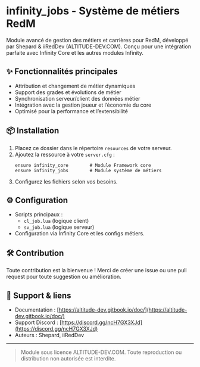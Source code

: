 # infinity_jobs - Système de métiers RedM

Module avancé de gestion des métiers et carrières pour RedM, développé par Shepard & iiRedDev (ALTITUDE-DEV.COM). Conçu pour une intégration parfaite avec Infinity Core et les autres modules Infinity.

## ✨ Fonctionnalités principales

- Attribution et changement de métier dynamiques
- Support des grades et évolutions de métier
- Synchronisation serveur/client des données métier
- Intégration avec la gestion joueur et l’économie du core
- Optimisé pour la performance et l’extensibilité

## 📦 Installation

1. Placez ce dossier dans le répertoire `resources` de votre serveur.
2. Ajoutez la ressource à votre `server.cfg` :
   ```
   ensure infinity_core        # Module Framework core
   ensure infinity_jobs        # Module système de métiers
   ```
3. Configurez les fichiers selon vos besoins.

## ⚙️ Configuration

- Scripts principaux :
  - `cl_job.lua` (logique client)
  - `sv_job.lua` (logique serveur)
- Configuration via Infinity Core et les configs métiers.

## 🛠 Contribution

Toute contribution est la bienvenue !
Merci de créer une issue ou une pull request pour toute suggestion ou amélioration.

## 🤝 Support & liens

- Documentation : [https://altitude-dev.gitbook.io/doc/](https://altitude-dev.gitbook.io/doc/)
- Support Discord : [https://discord.gg/ncH7GX3XJd](https://discord.gg/ncH7GX3XJd)
- Auteurs : Shepard, iiRedDev

---

> Module sous licence ALTITUDE-DEV.COM. Toute reproduction ou distribution non autorisée est interdite.
